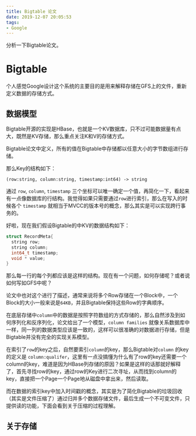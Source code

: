 ```yaml
---
title: Bigtable 论文
date: 2019-12-07 20:05:53
tags:
- Google
---
```


分析一下Bigtable论文。

<!--more-->

# Bigtable

个人感觉Google设计这个系统的主要目的是用来解释存储在GFS上的文件，重新定义数据的存储方式。

## 数据模型

Bigtable开源的实现是HBase，也就是一个KV数据库，只不过可能数据量有点大，既然是KV存储，那么重点关注K和V的存储方式。

Bigtable论文中定义，所有的值在Bigtable中存储都以任意大小的字节数组进行存储。

那么Key的结构如下：

```
(row:string, column:string, timestamp:int64) -> string 
```

通过 `row`, `column`, `timestamp` 三个坐标可以唯一确定一个值，再简化一下，看起来有一点像数据库的行结构。我觉得如果只需要通过`row`进行索引，那么在写入的时候各个 `timestamp` 就相当于MVCC的版本号的概念，那么其实是可以实现跨行事务的。

好啦，现在我们假设Bigtable的中KV的数据结构如下：

```cpp
struct RecordMeta{
  string row;
  string column;
  int64_t timestamp;
  void * value;
}
```

那么每一行的每个列都应该是这样的结构。现在有一个问题，如何存储呢？或者说如何写如GFS中呢？

论文中也对这个进行了描述，通常来说将多个Row存储在一个Block中，一个Block的大小一般来说是`64KB`，并且Bigtable保持这些Row的字典顺序。

在底层存储中`column`中的数据是按照字符数组的方式存储的，那么自然涉及到如何序列化和反序列化，论文给出了一个模型，`column families` 就像关系数据库中一样，同一列的数据类型应该是一致的，这样可以很准确的对数据进行存储，但是Bigtable并没有完全的实现关系模型。

在索引了`row`的key之后，自然要索引`column`的key，那么Bigtable对`column` 的key 的定义是 `column:qualifer`，这里有一点没搞懂为什么有了row的key还需要一个column的key，难道是因为HBase列存储的原因？如果是这样的话那就好解释了，首先寻找row的key，通过row的Key进行二次寻址，从而找到column的key，直接把一个Page一个Page地从磁盘中拿出来，然后读取。

而在数据的索引key中加入时间戳的概念，其实是为了简化Bigtable的垃圾回收（其实是文件压缩了）通过归并多个数据存储文件，最后生成一个不可变文件，只提供读的功能，下面会看到关于压缩的过程理解。

## 关于存储

